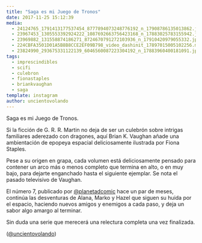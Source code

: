 ```yaml
---
title: "Saga es mi Juego de Tronos"
date: 2017-11-25 15:12:39
media: 
  - 24124765_1791413177537454_8777894073248776192_n_17908786135013862.jpg
  - 23967453_1305553392924222_1087692663756423168_n_17883025783155942.jpg
  - 23969882_131558874186271_8724670791272103936_n_17910420979055332.jpg
  - 224CBFA3501D01A5B8B8CCE2EF09B798_video_dashinit_17897015005102256.mp4
  - 23824990_293675331122139_6046560087223304192_n_17883960400181091.jpg
tags: 
  - imprescindibles
  - scifi
  - culebron
  - fionastaples
  - briankvaughan
  - saga
template: instagram
author: uncientovolando
---
```


Saga es mi Juego de Tronos.


Si la ficción de G. R. R. Martin no deja de ser un culebrón sobre intrigas familiares aderezado con dragones, aquí Brian K. Vaughan añade una ambientación de epopeya espacial deliciosamente ilustrada por Fiona Staples.


Pese a su origen en grapa, cada volumen está deliciosamente pensado para contener un arco más o menos completo que termina en alto, o en muy bajo, para dejarte enganchado hasta el siguiente ejemplar. Se nota el pasado televisivo de Vaughan.


El número 7, publicado por [@planetadcomic](https://instagram.com/planetadcomic) hace un par de meses, continúa las desventuras de Alana, Marko y Hazel que siguen su huida por el espacio, haciendo nuevos amigos y enemigos a cada paso, y deja un sabor algo amargo al terminar.


Sin duda una serie que merecerá una relectura completa una vez finalizada.


([@uncientovolando](https://instagram.com/uncientovolando))







